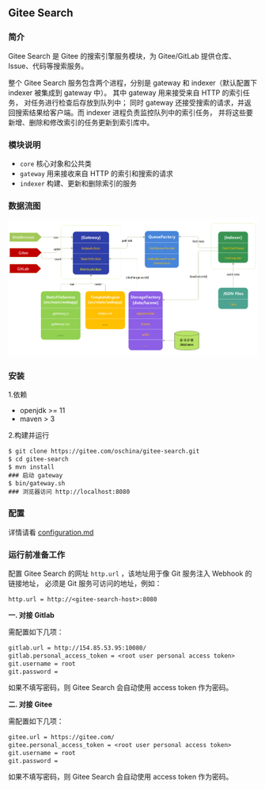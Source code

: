 ## Gitee Search

### 简介

Gitee Search 是 Gitee 的搜索引擎服务模块，为 Gitee/GitLab 提供仓库、Issue、代码等搜索服务。

整个 Gitee Search 服务包含两个进程，分别是 gateway 和 indexer（默认配置下 indexer 被集成到 gateway 中）。
其中 gateway 用来接受来自 HTTP 的索引任务， 对任务进行检查后存放到队列中；
同时 gateway 还接受搜索的请求，并返回搜索结果给客户端。而 indexer 进程负责监控队列中的索引任务，
并将这些要新增、删除和修改索引的任务更新到索引库中。

### 模块说明

* `core`    核心对象和公共类
* `gateway` 用来接收来自 HTTP 的索引和搜索的请求
* `indexer` 构建、更新和删除索引的服务

### 数据流图

![Gitee Search Flow](docs/gsearch-flow.png)

### 安装

1.依赖

* openjdk >= 11
* maven > 3

2.构建并运行

```
$ git clone https://gitee.com/oschina/gitee-search.git
$ cd gitee-search
$ mvn install
### 启动 gateway
$ bin/gateway.sh
### 浏览器访问 http://localhost:8080
```

### 配置

详情请看 [configuration.md](configuration.md)

### 运行前准备工作

配置 Gitee Search 的网址 `http.url` ，该地址用于像 Git 服务注入 Webhook 的链接地址，
必须是 Git 服务可访问的地址，例如：

```
http.url = http://<gitee-search-host>:8080
```

**一. 对接 Gitlab**

需配置如下几项：

```
gitlab.url = http://154.85.53.95:10080/  
gitlab.personal_access_token = <root user personal access token>  
git.username = root  
git.password =  
```

如果不填写密码，则 Gitee Search 会自动使用 access token 作为密码。

**二. 对接 Gitee**

需配置如下几项：

```
gitee.url = https://gitee.com/  
gitee.personal_access_token = <root user personal access token>  
git.username = root  
git.password =  
```

如果不填写密码，则 Gitee Search 会自动使用 access token 作为密码。